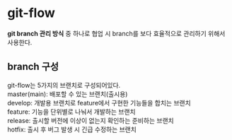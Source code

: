 # git-flow
**git branch 관리 방식** 중 하나로 협업 시 branch를 보다 효율적으로 관리하기 위해서 사용한다.
## branch 구성
git-flow는 5가지의 브랜치로 구성되어있다.  
master(main): 배포할 수 있는 브랜치(출시용)  
develop: 개발용 브랜치로 feature에서 구현한 기능들을 합치는 브랜치  
feature: 기능을 단위별로 나눠서 개발하는 브랜치  
release: 출시할 버전에 이상이 없는지 확인하는 준비하는 브랜치  
hotfix: 출시 후 버그 발생 시 긴급 수정하는 브랜치  
